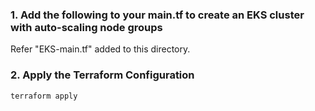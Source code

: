 ### 1. **Add the following to your main.tf to create an EKS cluster with auto-scaling node groups**

Refer "EKS-main.tf" added to this directory.

### 2. **Apply the Terraform Configuration**

```bash
terraform apply
```
